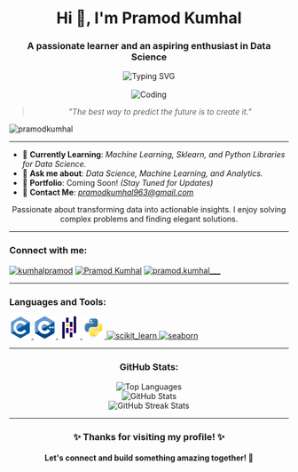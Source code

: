 <h1 align="center">Hi 👋, I'm Pramod Kumhal</h1>
<h3 align="center">A passionate learner and an aspiring enthusiast in Data Science</h3>

<p align="center">
  <img src="https://readme-typing-svg.herokuapp.com?font=Fira+Code&size=24&pause=1000&color=36BCF7&center=true&width=520&lines=Welcome+to+Pramod+Kumhal's+Profile!;Aspiring+Data+Scientist+%F0%9F%8D%83;Passionate+About+Machine+Learning+%E2%9C%A8;Exploring+AI+and+Analytics+🚀;Keen+Learner+|+Problem+Solver+%F0%9F%92%A1" alt="Typing SVG">
</p>

<p align="center">
  <img align="center" alt="Coding" width="400" src="https://img.freepik.com/free-photo/3d-portrait-people_23-2150793856.jpg">
</p>

<blockquote align="center">
 <i>"The best way to predict the future is to create it."</i>
</blockquote>

<p align="left"> 
  <img src="https://komarev.com/ghpvc/?username=pramodkumhal&label=Profile%20views&color=0e75b6&style=flat" alt="pramodkumhal" /> 
</p>

---

- 🌱 **Currently Learning**: *Machine Learning, Sklearn, and Python Libraries for Data Science.*
- 💬 **Ask me about**: *Data Science, Machine Learning, and Analytics.*
- 📝 **Portfolio**: Coming Soon! *(Stay Tuned for Updates)*  
- 📧 **Contact Me**: *pramodkumhal963@gmail.com*

<p align="center">
  Passionate about transforming data into actionable insights. I enjoy solving complex problems and finding elegant solutions.
</p>

---

<h3 align="left">Connect with me:</h3>
<p align="left">
<a href="https://twitter.com/kumhalpramod" target="_blank"><img align="center" src="https://raw.githubusercontent.com/rahuldkjain/github-profile-readme-generator/master/src/images/icons/Social/twitter.svg" alt="kumhalpramod" height="30" width="40" /></a>
<a href="https://www.linkedin.com/in/pramod-kumhal-034635312/" target="_blank"><img align="center" src="https://raw.githubusercontent.com/rahuldkjain/github-profile-readme-generator/master/src/images/icons/Social/linked-in-alt.svg" alt="Pramod Kumhal" height="30" width="40" /></a>
<a href="https://instagram.com/pramod_.kumhal___" target="blank"><img align="center" src="https://raw.githubusercontent.com/rahuldkjain/github-profile-readme-generator/master/src/images/icons/Social/instagram.svg" alt="pramod.kumhal___" height="30" width="40" /></a>
</p>

---

<h3 align="left">Languages and Tools:</h3>
<p align="left"> 
  <a href="https://www.cprogramming.com/" target="_blank" rel="noreferrer"> 
    <img src="https://raw.githubusercontent.com/devicons/devicon/master/icons/c/c-original.svg" alt="c" width="40" height="40"/> 
  </a> 
  <a href="https://www.w3schools.com/cpp/" target="_blank" rel="noreferrer"> 
    <img src="https://raw.githubusercontent.com/devicons/devicon/master/icons/cplusplus/cplusplus-original.svg" alt="cplusplus" width="40" height="40"/> 
  </a> 
  <a href="https://pandas.pydata.org/" target="_blank" rel="noreferrer"> 
    <img src="https://raw.githubusercontent.com/devicons/devicon/2ae2a900d2f041da66e950e4d48052658d850630/icons/pandas/pandas-original.svg" alt="pandas" width="40" height="40"/> 
  </a> 
  <a href="https://www.python.org" target="_blank" rel="noreferrer"> 
    <img src="https://raw.githubusercontent.com/devicons/devicon/master/icons/python/python-original.svg" alt="python" width="40" height="40"/> 
  </a> 
  <a href="https://scikit-learn.org/" target="_blank" rel="noreferrer"> 
    <img src="https://upload.wikimedia.org/wikipedia/commons/0/05/Scikit_learn_logo_small.svg" alt="scikit_learn" width="40" height="40"/> 
  </a> 
  <a href="https://seaborn.pydata.org/" target="_blank" rel="noreferrer"> 
    <img src="https://seaborn.pydata.org/_images/logo-mark-lightbg.svg" alt="seaborn" width="40" height="40"/> 
  </a> 
</p>

---

<h3 align="center">GitHub Stats:</h3>
<p align="center">
  <img src="https://github-readme-stats.vercel.app/api/top-langs?username=pramodkumhal&show_icons=true&locale=en&layout=compact" alt="Top Languages" />
  <br>
  <img src="https://github-readme-stats.vercel.app/api?username=pramodkumhal&show_icons=true&locale=en" alt="GitHub Stats" />
  <br>
  <img src="https://github-readme-streak-stats.herokuapp.com/?user=pramodkumhal&" alt="GitHub Streak Stats" />
</p>

---

<h3 align="center">✨ Thanks for visiting my profile! ✨</h3>
<h4 align="center">Let's connect and build something amazing together! 🚀</h4>
